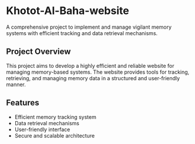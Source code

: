 # Khotot-Al-Baha-website

A comprehensive project to implement and manage vigilant memory systems with efficient tracking and data retrieval mechanisms.

## Project Overview
This project aims to develop a highly efficient and reliable website for managing memory-based systems. The website provides tools for tracking, retrieving, and managing memory data in a structured and user-friendly manner.

## Features
- Efficient memory tracking system
- Data retrieval mechanisms
- User-friendly interface
- Secure and scalable architecture
